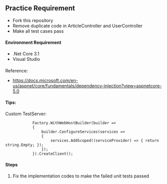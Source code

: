 ## Practice Requirement
- Fork this repository
- Remove duplicate code in ArticleController and UserController
- Make all test cases pass

#### Environment Requirement
- .Net Core 3.1
- Visual Studio

####
Reference:
* https://docs.microsoft.com/en-us/aspnet/core/fundamentals/dependency-injection?view=aspnetcore-5.0

#### Tips:
Custom TestServer:
```
            Factory.WithWebHostBuilder(builder =>
            {
                builder.ConfigureServices(services =>
                {
                    services.AddScoped((serviceProvider) => { return string.Empty; });
                });
            }).CreateClient();
```

#### Steps
1. Fix the implementation codes to make the failed unit tests passed 